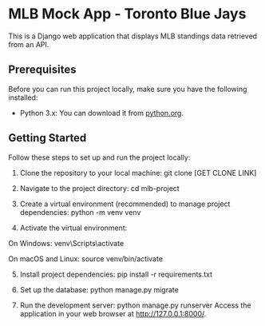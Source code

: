 # MLB Mock App - Toronto Blue Jays

This is a Django web application that displays MLB standings data retrieved from an API.

## Prerequisites

Before you can run this project locally, make sure you have the following installed:

- Python 3.x: You can download it from [python.org](https://www.python.org/downloads/).

## Getting Started

Follow these steps to set up and run the project locally:

1. Clone the repository to your local machine:
git clone [GET CLONE LINK]

2. Navigate to the project directory:
cd mlb-project

3. Create a virtual environment (recommended) to manage project dependencies:
python -m venv venv

4. Activate the virtual environment:

  On Windows:
    venv\Scripts\activate

  On macOS and Linux:
    source venv/bin/activate

5. Install project dependencies:
pip install -r requirements.txt


6. Set up the database:
python manage.py migrate

7. Run the development server:
python manage.py runserver
Access the application in your web browser at http://127.0.0.1:8000/.
